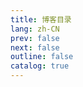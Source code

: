 ```yaml
---
title: 博客目录
lang: zh-CN
prev: false
next: false
outline: false
catalog: true
---
```


<script setup lang="ts">
import Catalog from "./Catalog.vue";
</script>

<Catalog />

